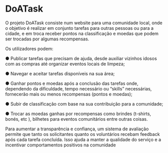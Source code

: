 # DoATask

O projeto DoATask consiste num website para uma comunidade local, onde o
objetivo é realizar em conjunto tarefas para outras pessoas ou para a cidade, e em troca
receber pontos na classificação e moedas que podem ser trocadas por algumas
recompensas.

Os utilizadores podem:

● Publicar tarefas que precisam de ajuda, desde auxiliar vizinhos idosos com as
compras até organizar eventos locais de limpeza;

● Navegar e aceitar tarefas disponíveis na sua área;

● Ganhar pontos e moedas após a conclusão das tarefas onde, dependendo da
dificuldade, tempo necessário ou “skills” necessárias, fornecerão mais ou menos
recompensas (pontos e moedas);

● Subir de classificação com base na sua contribuição para a comunidade;

● Trocar as moedas ganhas por recompensas como brindes (t-shirts, bonés, etc ),
bilhetes para eventos comunitários entre outras coisas.

Para aumentar a transparência e confiança, um sistema de avaliação permite que
tanto os solicitantes quanto os voluntários recebam feedback após cada tarefa concluída.
Isso ajuda a manter a qualidade do serviço e a incentivar comportamentos positivos na
comunidade
